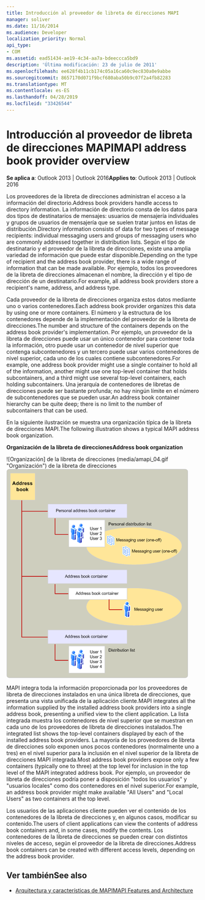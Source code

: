 ```yaml
---
title: Introducción al proveedor de libreta de direcciones MAPI
manager: soliver
ms.date: 11/16/2014
ms.audience: Developer
localization_priority: Normal
api_type:
- COM
ms.assetid: ead51434-ae19-4c34-aa7a-bdeeccca5bd9
description: 'Última modificación: 23 de julio de 2011'
ms.openlocfilehash: ee628f4b11cb174c05a16ca60c9ec830a0e9abbe
ms.sourcegitcommit: 8657170d071f9bcf680aba50b9c07f2a4fb82283
ms.translationtype: MT
ms.contentlocale: es-ES
ms.lasthandoff: 04/28/2019
ms.locfileid: "33426544"
---
```

# <a name="mapi-address-book-provider-overview"></a><span data-ttu-id="3e63a-103">Introducción al proveedor de libreta de direcciones MAPI</span><span class="sxs-lookup"><span data-stu-id="3e63a-103">MAPI address book provider overview</span></span>
  
<span data-ttu-id="3e63a-104">**Se aplica a**: Outlook 2013 | Outlook 2016</span><span class="sxs-lookup"><span data-stu-id="3e63a-104">**Applies to**: Outlook 2013 | Outlook 2016</span></span> 
  
<span data-ttu-id="3e63a-105">Los proveedores de la libreta de direcciones administran el acceso a la información del directorio.</span><span class="sxs-lookup"><span data-stu-id="3e63a-105">Address book providers handle access to directory information.</span></span> <span data-ttu-id="3e63a-106">La información de directorio consta de los datos para dos tipos de destinatarios de mensajes: usuarios de mensajería individuales y grupos de usuarios de mensajería que se suelen tratar juntos en listas de distribución.</span><span class="sxs-lookup"><span data-stu-id="3e63a-106">Directory information consists of data for two types of message recipients: individual messaging users and groups of messaging users who are commonly addressed together in distribution lists.</span></span> <span data-ttu-id="3e63a-107">Según el tipo de destinatario y el proveedor de la libreta de direcciones, existe una amplia variedad de información que puede estar disponible.</span><span class="sxs-lookup"><span data-stu-id="3e63a-107">Depending on the type of recipient and the address book provider, there is a wide range of information that can be made available.</span></span> <span data-ttu-id="3e63a-108">Por ejemplo, todos los proveedores de la libreta de direcciones almacenan el nombre, la dirección y el tipo de dirección de un destinatario.</span><span class="sxs-lookup"><span data-stu-id="3e63a-108">For example, all address book providers store a recipient's name, address, and address type.</span></span>
  
<span data-ttu-id="3e63a-109">Cada proveedor de la libreta de direcciones organiza estos datos mediante uno o varios contenedores.</span><span class="sxs-lookup"><span data-stu-id="3e63a-109">Each address book provider organizes this data by using one or more containers.</span></span> <span data-ttu-id="3e63a-110">El número y la estructura de los contenedores depende de la implementación del proveedor de la libreta de direcciones.</span><span class="sxs-lookup"><span data-stu-id="3e63a-110">The number and structure of the containers depends on the address book provider's implementation.</span></span> <span data-ttu-id="3e63a-111">Por ejemplo, un proveedor de la libreta de direcciones puede usar un único contenedor para contener toda la información, otro puede usar un contenedor de nivel superior que contenga subcontenedores y un tercero puede usar varios contenedores de nivel superior, cada uno de los cuales contiene subcontenedores.</span><span class="sxs-lookup"><span data-stu-id="3e63a-111">For example, one address book provider might use a single container to hold all of the information, another might use one top-level container that holds subcontainers, and a third might use several top-level containers, each holding subcontainers.</span></span> <span data-ttu-id="3e63a-112">Una jerarquía de contenedores de libretas de direcciones puede ser bastante profunda; no hay ningún límite en el número de subcontenedores que se pueden usar.</span><span class="sxs-lookup"><span data-stu-id="3e63a-112">An address book container hierarchy can be quite deep; there is no limit to the number of subcontainers that can be used.</span></span>
  
<span data-ttu-id="3e63a-113">En la siguiente ilustración se muestra una organización típica de la libreta de direcciones MAPI.</span><span class="sxs-lookup"><span data-stu-id="3e63a-113">The following illustration shows a typical MAPI address book organization.</span></span>
  
<span data-ttu-id="3e63a-114">**Organización de la libreta de direcciones**</span><span class="sxs-lookup"><span data-stu-id="3e63a-114">**Address book organization**</span></span>
  
<span data-ttu-id="3e63a-115">![Organización] de la libreta de direcciones (media/amapi_04.gif "Organización") de la libreta de direcciones</span><span class="sxs-lookup"><span data-stu-id="3e63a-115">![Address book organization](media/amapi_04.gif "Address book organization")</span></span>
  
<span data-ttu-id="3e63a-116">MAPI integra toda la información proporcionada por los proveedores de libreta de direcciones instalados en una única libreta de direcciones, que presenta una vista unificada de la aplicación cliente.</span><span class="sxs-lookup"><span data-stu-id="3e63a-116">MAPI integrates all the information supplied by the installed address book providers into a single address book, presenting a unified view to the client application.</span></span> <span data-ttu-id="3e63a-117">La lista integrada muestra los contenedores de nivel superior que se muestran en cada uno de los proveedores de libreta de direcciones instalados.</span><span class="sxs-lookup"><span data-stu-id="3e63a-117">The integrated list shows the top-level containers displayed by each of the installed address book providers.</span></span> <span data-ttu-id="3e63a-118">La mayoría de los proveedores de libreta de direcciones solo exponen unos pocos contenedores (normalmente uno a tres) en el nivel superior para la inclusión en el nivel superior de la libreta de direcciones MAPI integrada.</span><span class="sxs-lookup"><span data-stu-id="3e63a-118">Most address book providers expose only a few containers (typically one to three) at the top level for inclusion in the top level of the MAPI integrated address book.</span></span> <span data-ttu-id="3e63a-119">Por ejemplo, un proveedor de libreta de direcciones podría poner a disposición "todos los usuarios" y "usuarios locales" como dos contenedores en el nivel superior.</span><span class="sxs-lookup"><span data-stu-id="3e63a-119">For example, an address book provider might make available "All Users" and "Local Users" as two containers at the top level.</span></span>
  
<span data-ttu-id="3e63a-120">Los usuarios de las aplicaciones cliente pueden ver el contenido de los contenedores de la libreta de direcciones y, en algunos casos, modificar su contenido.</span><span class="sxs-lookup"><span data-stu-id="3e63a-120">The users of client applications can view the contents of address book containers and, in some cases, modify the contents.</span></span> <span data-ttu-id="3e63a-121">Los contenedores de la libreta de direcciones se pueden crear con distintos niveles de acceso, según el proveedor de la libreta de direcciones.</span><span class="sxs-lookup"><span data-stu-id="3e63a-121">Address book containers can be created with different access levels, depending on the address book provider.</span></span> 
  
## <a name="see-also"></a><span data-ttu-id="3e63a-122">Ver también</span><span class="sxs-lookup"><span data-stu-id="3e63a-122">See also</span></span>

- [<span data-ttu-id="3e63a-123">Arquitectura y características de MAPI</span><span class="sxs-lookup"><span data-stu-id="3e63a-123">MAPI Features and Architecture</span></span>](mapi-features-and-architecture.md)

